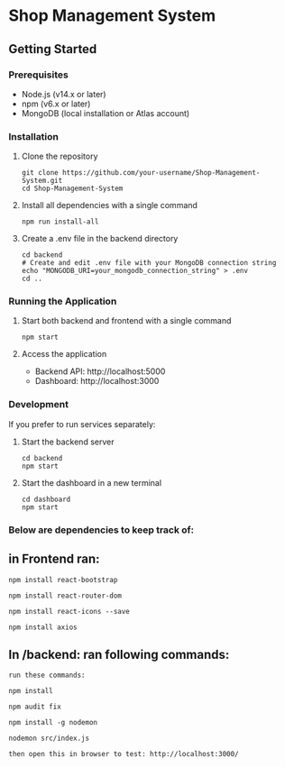 # Shop Management System

## Getting Started

### Prerequisites
- Node.js (v14.x or later)
- npm (v6.x or later)
- MongoDB (local installation or Atlas account)

### Installation

1. Clone the repository
   ```
   git clone https://github.com/your-username/Shop-Management-System.git
   cd Shop-Management-System
   ```

2. Install all dependencies with a single command
   ```
   npm run install-all
   ```

3. Create a .env file in the backend directory
   ```
   cd backend
   # Create and edit .env file with your MongoDB connection string
   echo "MONGODB_URI=your_mongodb_connection_string" > .env
   cd ..
   ```

### Running the Application

1. Start both backend and frontend with a single command
   ```
   npm start
   ```

2. Access the application
   - Backend API: http://localhost:5000
   - Dashboard: http://localhost:3000

### Development

If you prefer to run services separately:

1. Start the backend server
   ```
   cd backend
   npm start
   ```

2. Start the dashboard in a new terminal
   ```
   cd dashboard
   npm start
   ```


### Below are dependencies to keep track of:

## in Frontend ran:

```
npm install react-bootstrap

npm install react-router-dom

npm install react-icons --save

npm install axios

```

## In /backend: ran following commands:

```
run these commands:

npm install

npm audit fix

npm install -g nodemon

nodemon src/index.js

then open this in browser to test: http://localhost:3000/
```